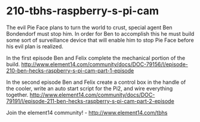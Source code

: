 # 210-tbhs-raspberry-s-pi-cam

The evil Pie Face plans to turn the world to crust, special agent Ben Bondendorf must stop him. In order for Ben to accomplish this he must build some sort of surveillance device that will enable him to stop Pie Face before his evil plan is realized. 

In the first episode Ben and Felix complete the mechanical portion of the build.
http://www.element14.com/community/docs/DOC-79156/l/episode-210-ben-hecks-raspberry-s-pi-cam-part-1-episode

In the second episode Ben and Felix create a control box in the handle of the cooler, write an auto start script for the Pi2, and wire everything together.
http://www.element14.com/community/docs/DOC-79191/l/episode-211-ben-hecks-raspberry-s-pi-cam-part-2-episode

Join the element14 community! - http://www.element14.com/tbhs
